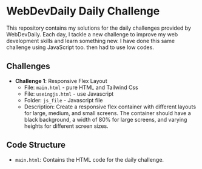 # WebDevDaily Daily Challenge

This repository contains my solutions for the daily challenges provided by WebDevDaily. Each day, I tackle a new challenge to improve my web development skills and learn something new. 
I have done this same challenge using JavaScript too. then had to use low codes. 

## Challenges

- **Challenge 1**: Responsive Flex Layout
  - File: `main.html` - pure HTML and Tailwind Css
  - File: `useingjs.html` - use Javascript
  - Folder: `js_file` - Javascript file
  - Description: Create a responsive flex container with different layouts for large, medium, and small screens. The container should have a black background, a width of 80% for large screens, and varying heights for different screen sizes.

## Code Structure

- `main.html`: Contains the HTML code for the daily challenge.


